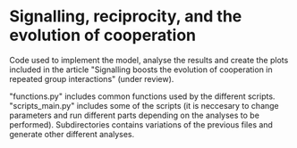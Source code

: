 # Signalling, reciprocity, and the evolution of cooperation

Code used to implement the model, analyse the results and create the plots included in the article "Signalling boosts the evolution of cooperation in repeated group
interactions" (under review).

"functions.py" includes common functions used by the different scripts. "scripts_main.py" includes some of the scripts (it is neccesary to change parameters and run different parts depending on the analyses to be performed).
Subdirectories contains variations of the previous files and generate other different analyses.
